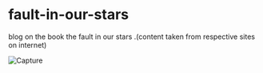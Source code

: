 # fault-in-our-stars
blog on the book the fault in our stars .(content taken from respective sites on internet)

![Capture](https://user-images.githubusercontent.com/113169654/189386500-79f0c975-9290-4079-a791-591fcdff129c.PNG)
